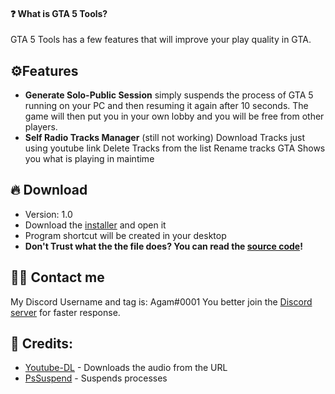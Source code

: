 #### ❓ What is GTA 5 Tools?
GTA 5 Tools has a few features that will improve your play quality in GTA.

## ⚙Features
- **Generate Solo-Public Session**
simply suspends the process of GTA 5 running on your PC and then resuming it again after 10 seconds.
The game will then put you in your own lobby and you will be free from other players.
- **Self Radio Tracks Manager** (still not working)
Download Tracks just using youtube link
Delete Tracks from the list
Rename tracks
GTA Shows you what is playing in maintime

## 🔥 Download
- Version: 1.0
- Download the [installer](https://github.com/agamsol/Batch-Projects/blob/main/GTA%205%20Tools/Installer.bat) and open it
- Program shortcut will be created in your desktop
- **Don't Trust what the the file does? You can read the [source code](https://github.com/agamsol/Batch-Projects/tree/main/GTA%205%20Tools)!**

## 💁‍♂️ Contact me
My Discord Username and tag is: Agam#0001
You better join the [Discord server](https://discord.gg/2DXVztt2) for faster response.

## 💸 Credits:
- [Youtube-DL](https://github.com/ytdl-org/youtube-dl) - Downloads the audio from the URL
- [PsSuspend](https://docs.microsoft.com/en-us/sysinternals/downloads/pssuspend) - Suspends processes
